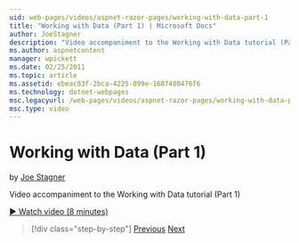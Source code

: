 ```yaml
---
uid: web-pages/videos/aspnet-razor-pages/working-with-data-part-1
title: "Working with Data (Part 1) | Microsoft Docs"
author: JoeStagner
description: "Video accompaniment to the Working with Data tutorial (Part 1)"
ms.author: aspnetcontent
manager: wpickett
ms.date: 02/25/2011
ms.topic: article
ms.assetid: ebeac83f-2bca-4225-899e-1687480476f6
ms.technology: dotnet-webpages
msc.legacyurl: /web-pages/videos/aspnet-razor-pages/working-with-data-part-1
msc.type: video
---
```

Working with Data (Part 1)
====================
by [Joe Stagner](https://github.com/JoeStagner)

Video accompaniment to the Working with Data tutorial (Part 1)

[&#9654; Watch video (8 minutes)](https://channel9.msdn.com/Blogs/ASP-NET-Site-Videos/working-with-data-part-1)

> [!div class="step-by-step"]
> [Previous](working-with-forms-part-2.md)
> [Next](working-with-data-part-2.md)
